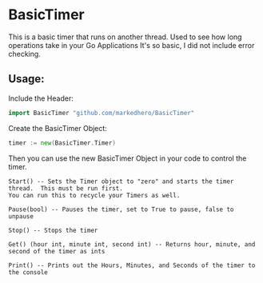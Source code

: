 # BasicTimer
This is a basic timer that runs on another thread.  Used to see how long operations take in your Go Applications
It's so basic, I did not include error checking.  

## Usage: 

Include the Header:
```go
import BasicTimer "github.com/markedhero/BasicTimer"
```
Create the BasicTimer Object:

```go
timer := new(BasicTimer.Timer)
```
Then you can use the new BasicTimer Object in your code to control the timer.
```
Start() -- Sets the Timer object to "zero" and starts the timer thread.  This must be run first.
You can run this to recycle your Timers as well.  

Pause(bool) -- Pauses the timer, set to True to pause, false to unpause

Stop() -- Stops the timer

Get() (hour int, minute int, second int) -- Returns hour, minute, and second of the timer as ints

Print() -- Prints out the Hours, Minutes, and Seconds of the timer to the console
```
